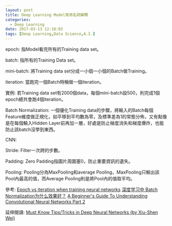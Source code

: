 ```yaml
---
layout: post
title: Deep Learning Model常用名詞解釋
categories:
  - Deep Learning
date: 2017-03-13 12:18:03
tags: [Deep Learning,Data Science,A.I.]
---
```


epoch:
指Model看完所有的Training data set。
<!--more-->
batch:
指所有的Training Data set。

mini-batch:
將Training data set分成一小個一小個的Batch做Training。

iteration:
當跑完一個Batch時稱做一個iteration。

實例:
若Training data set有2000個data，每個mini-batch設500，則完成1個epoch總共會跑4個iteration。

Batch Normalization:
一個優化Training data的步驟，將輸入的Batch每個Feature維度做正規化，如平移到平均數為零，及標準差為1的常態分佈，又有點像是在每個輸入Hidden Layer前再加一層，好處是防止梯度消失和梯度爆炸，也能防止該batch沒學到東西。

CNN:

Stride:
Filter一次跨的步數。

Padding:
Zero Padding指圖片周圍塞0，防止重要資訊的遺失。

Pooling:
Pooling分為MaxPooling和average Pooling，MaxPooling只輸出該Pool內最高的值，而Average Pooling則是將Pool內的值取平均。

參考:
[Epoch vs iteration when training neural networks](http://stackoverflow.com/questions/4752626/epoch-vs-iteration-when-training-neural-networks)
[深度学习中 Batch Normalization为什么效果好？](https://www.zhihu.com/question/38102762)
[A Beginner's Guide To Understanding Convolutional Neural Networks Part 2](https://adeshpande3.github.io/A-Beginner)

延伸閱讀:
[Must Know Tips/Tricks in Deep Neural Networks (by Xiu-Shen Wei)](http://lamda.nju.edu.cn/weixs/project/CNNTricks/CNNTricks.html)
